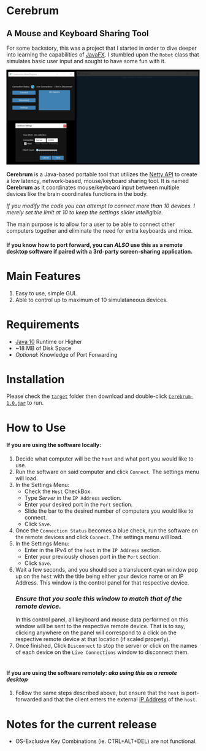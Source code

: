 # Cerebrum

## A Mouse and Keyboard Sharing Tool

For some backstory, this was a project that I started in order to dive deeper into learning the capabilities of [JavaFX](https://openjfx.io/). 
I stumbled upon the `Robot` class that simulates basic user input and sought to have some fun with it. 

![Tool](https://github.com/albertbregonia/Cerebrum/blob/main/src/main/resources/demo.png?raw=true "Demo")

**Cerebrum** is a Java-based portable tool that utilizes the [Netty API](https://netty.io/) to create a low latency, network-based, 
mouse/keyboard sharing tool. It is named **Cerebrum** as it coordinates mouse/keyboard input between multiple devices like the brain coordinates functions in the body.

*If you modify the code you can attempt to connect more than 10 devices. I merely set the limit at 10 to keep the settings slider intelligible.*

The main purpose is to allow for a user to be able to connect other computers together and eliminate the need for extra keyboards and mice.

#### If you know how to port forward, you can ***ALSO*** use this as a remote desktop software if paired with a 3rd-party screen-sharing application.

# Main Features
1. Easy to use, simple GUI.
2. Able to control up to maximum of 10 simulataneous devices.

# Requirements
- [Java 10](https://www.oracle.com/java/technologies/java-archive-javase10-downloads.html) Runtime or Higher
- ~18 MB of Disk Space
- *Optional*: Knowledge of Port Forwarding

# Installation
Please check the [`target`](https://github.com/albertbregonia/Cerebrum/tree/master/target) folder then download and double-click [`Cerebrum-1.0.jar`](https://github.com/albertbregonia/Cerebrum/blob/main/target/Cerebrum-1.0.jar) to run.

# How to Use
  #### If you are using the software locally:
  1. Decide what computer will be the `host` and what port you would like to use.
  2. Run the software on said computer and click `Connect`. The settings menu will load.
  3. In the Settings Menu: 
      - Check the `Host` CheckBox.
      - Type *Server* in the `IP Address` section.
      - Enter your desired port in the `Port` section.
      - Slide the bar to the desired number of computers you would like to connect. 
      - Click `Save`.
  4. Once the `Connection Status` becomes a blue check, run the software on the remote devices and click `Connect`. The settings menu will load.
  5. In the Settings Menu:
      - Enter in the IPv4 of the `host` in the `IP Address` section.
      - Enter your previously chosen port in the `Port` section.
      - Click `Save`.
  6. Wait a few seconds, and you should see a translucent cyan window pop up on the `host` with the title being either your device name or an IP Address. This window is the control panel for that respective device. 
      ### ***Ensure that you scale this window to match that of the remote device.***
      In this control panel, all keyboard and mouse data performed on this window will be sent to the respective remote device. That is to say, clicking anywhere on the panel will correspond to a click on the respective remote device at that location (if scaled properly).
  7. Once finished, Click `Disconnect` to stop the server or click on the names of each device on the `Live Connections` window to disconnect them.
  <br></br>
  #### If you are using the software remotely: ***aka using this as a remote desktop***
  1. Follow the same steps described above, but ensure that the `host` is port-forwarded and that the client enters the external [IP Address](https://whatsmyip.org/) of the `host`.


# Notes for the current release
- OS-Exclusive Key Combinations (ie. CTRL+ALT+DEL) are not functional.
